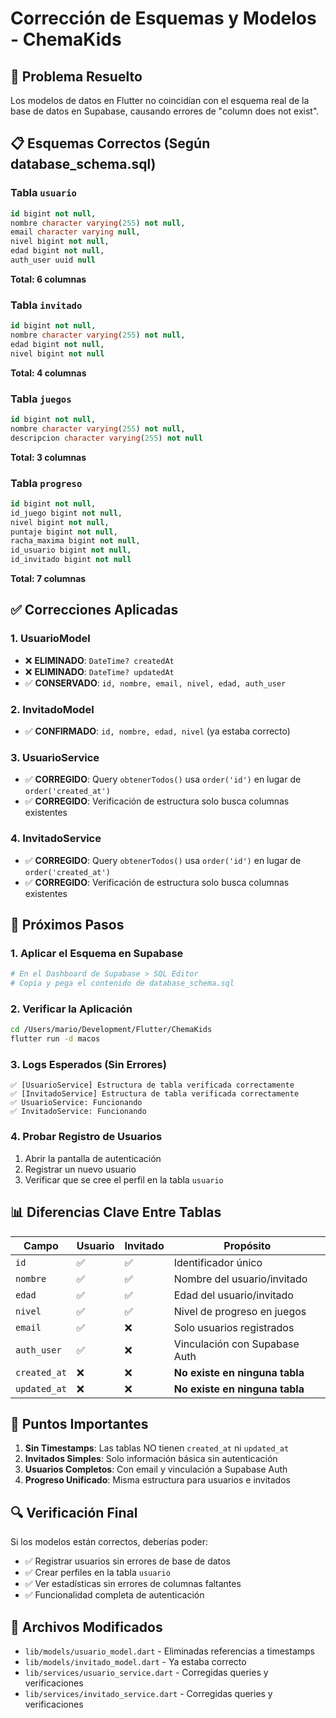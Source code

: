 # Corrección de Esquemas y Modelos - ChemaKids

## 🎯 Problema Resuelto

Los modelos de datos en Flutter no coincidían con el esquema real de la base de datos en Supabase, causando errores de "column does not exist".

## 📋 Esquemas Correctos (Según database_schema.sql)

### Tabla `usuario`
```sql
id bigint not null,
nombre character varying(255) not null,
email character varying null,
nivel bigint not null,
edad bigint not null,
auth_user uuid null
```
**Total: 6 columnas**

### Tabla `invitado`
```sql
id bigint not null,
nombre character varying(255) not null,
edad bigint not null,
nivel bigint not null
```
**Total: 4 columnas**

### Tabla `juegos`
```sql
id bigint not null,
nombre character varying(255) not null,
descripcion character varying(255) not null
```
**Total: 3 columnas**

### Tabla `progreso`
```sql
id bigint not null,
id_juego bigint not null,
nivel bigint not null,
puntaje bigint not null,
racha_maxima bigint not null,
id_usuario bigint not null,
id_invitado bigint not null
```
**Total: 7 columnas**

## ✅ Correcciones Aplicadas

### 1. UsuarioModel
- ❌ **ELIMINADO**: `DateTime? createdAt`
- ❌ **ELIMINADO**: `DateTime? updatedAt`
- ✅ **CONSERVADO**: `id, nombre, email, nivel, edad, auth_user`

### 2. InvitadoModel
- ✅ **CONFIRMADO**: `id, nombre, edad, nivel` (ya estaba correcto)

### 3. UsuarioService
- ✅ **CORREGIDO**: Query `obtenerTodos()` usa `order('id')` en lugar de `order('created_at')`
- ✅ **CORREGIDO**: Verificación de estructura solo busca columnas existentes

### 4. InvitadoService
- ✅ **CORREGIDO**: Query `obtenerTodos()` usa `order('id')` en lugar de `order('created_at')`
- ✅ **CORREGIDO**: Verificación de estructura solo busca columnas existentes

## 🔧 Próximos Pasos

### 1. Aplicar el Esquema en Supabase
```bash
# En el Dashboard de Supabase > SQL Editor
# Copia y pega el contenido de database_schema.sql
```

### 2. Verificar la Aplicación
```bash
cd /Users/mario/Development/Flutter/ChemaKids
flutter run -d macos
```

### 3. Logs Esperados (Sin Errores)
```
✅ [UsuarioService] Estructura de tabla verificada correctamente
✅ [InvitadoService] Estructura de tabla verificada correctamente
✅ UsuarioService: Funcionando
✅ InvitadoService: Funcionando
```

### 4. Probar Registro de Usuarios
1. Abrir la pantalla de autenticación
2. Registrar un nuevo usuario
3. Verificar que se cree el perfil en la tabla `usuario`

## 📊 Diferencias Clave Entre Tablas

| Campo | Usuario | Invitado | Propósito |
|-------|---------|----------|-----------|
| `id` | ✅ | ✅ | Identificador único |
| `nombre` | ✅ | ✅ | Nombre del usuario/invitado |
| `edad` | ✅ | ✅ | Edad del usuario/invitado |
| `nivel` | ✅ | ✅ | Nivel de progreso en juegos |
| `email` | ✅ | ❌ | Solo usuarios registrados |
| `auth_user` | ✅ | ❌ | Vinculación con Supabase Auth |
| `created_at` | ❌ | ❌ | **No existe en ninguna tabla** |
| `updated_at` | ❌ | ❌ | **No existe en ninguna tabla** |

## 🚨 Puntos Importantes

1. **Sin Timestamps**: Las tablas NO tienen `created_at` ni `updated_at`
2. **Invitados Simples**: Solo información básica sin autenticación
3. **Usuarios Completos**: Con email y vinculación a Supabase Auth
4. **Progreso Unificado**: Misma estructura para usuarios e invitados

## 🔍 Verificación Final

Si los modelos están correctos, deberías poder:
- ✅ Registrar usuarios sin errores de base de datos
- ✅ Crear perfiles en la tabla `usuario`
- ✅ Ver estadísticas sin errores de columnas faltantes
- ✅ Funcionalidad completa de autenticación

## 📄 Archivos Modificados

- `lib/models/usuario_model.dart` - Eliminadas referencias a timestamps
- `lib/models/invitado_model.dart` - Ya estaba correcto
- `lib/services/usuario_service.dart` - Corregidas queries y verificaciones
- `lib/services/invitado_service.dart` - Corregidas queries y verificaciones
